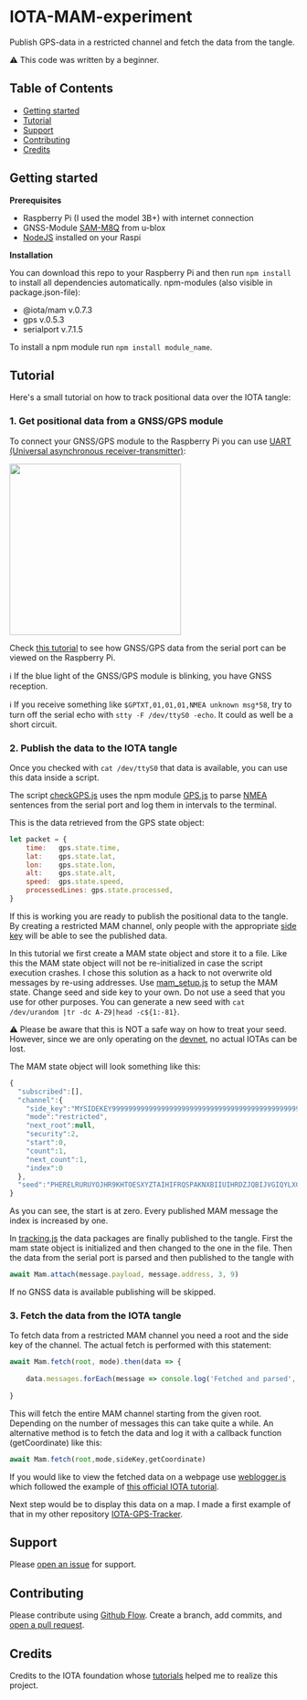 # IOTA-MAM-experiment
Publish GPS-data in a restricted channel and fetch the data from the tangle.

:warning: This code was written by a beginner. 

## Table of Contents

- [Getting started](#getting-started)
- [Tutorial](#tutorial)
- [Support](#support)
- [Contributing](#contributing)
- [Credits](#credits)

## Getting started

**Prerequisites**

- Raspberry Pi (I used the model 3B+) with internet connection
- GNSS-Module [SAM-M8Q](https://www.u-blox.com/en/product/sam-m8q-module) from u-blox
- [NodeJS](https://nodejs.org/en/) installed on your Raspi


**Installation**

You can download this repo to your Raspberry Pi and then run ```npm install``` to install all dependencies automatically. 
npm-modules (also visible in package.json-file):
- @iota/mam v.0.7.3
- gps v.0.5.3
- serialport v.7.1.5

To install a npm module run ```npm install module_name```.

## Tutorial

Here's a small tutorial on how to track positional data over the IOTA tangle:

### 1. Get positional data from a GNSS/GPS module

To connect your GNSS/GPS module to the Raspberry Pi you can use [UART (Universal asynchronous receiver-transmitter)](http://www.circuitbasics.com/basics-uart-communication/):

<img src="https://cdn.getfpv.com/media/catalog/product/cache/1/image/9df78eab33525d08d6e5fb8d27136e95/g/p/gps-sam-m8q-2-2jpg.jpg" width="300">

Check [this tutorial](https://medium.com/@DefCon_007/using-a-gps-module-neo-7m-with-raspberry-pi-3-45100bc0bb41) to see how GNSS/GPS data from the serial port can be viewed on the Raspberry Pi.

:information_source: If the blue light of the GNSS/GPS module is blinking, you have GNSS reception.


:information_source: If you receive something like ```$GPTXT,01,01,01,NMEA unknown msg*58```, try to turn off the serial echo with ```stty -F /dev/ttyS0 -echo```. It could as well be a short circuit.

### 2. Publish the data to the IOTA tangle

Once you checked with ```cat /dev/ttyS0``` that data is available, you can use this data inside a script.

The script [checkGPS.js](https://github.com/flooji/IOTA-MAM-experiment/blob/master/device/checkGPS.js) uses the npm module [GPS.js](https://www.npmjs.com/package/gps) to parse [NMEA](https://www.gpsworld.com/what-exactly-is-gps-nmea-data/) sentences from the serial port and log them in intervals to the terminal.

This is the data retrieved from the GPS state object: 

```javascript
let packet = {
    time:   gps.state.time,
    lat:    gps.state.lat,
    lon:    gps.state.lon,
    alt:    gps.state.alt, 
    speed:  gps.state.speed,  
    processedLines: gps.state.processed,
}
   ```
If this is working you are ready to publish the positional data to the tangle.
By creating a restricted MAM channel, only people with the appropriate [side key](https://docs.iota.org/docs/client-libraries/0.1/mam/introduction/overview) will be able to see the published data. 

In this tutorial we first create a MAM state object and store it to a file. Like this the MAM state object will not be re-initialized in case the script execution crashes. I chose this solution as a hack to not overwrite old messages by re-using addresses. 
Use [mam_setup.js](https://github.com/flooji/IOTA-MAM-experiment/blob/master/device/mam-setup.js) to setup the MAM state. Change seed and side key to your own. Do not use a seed that you use for other purposes. You can generate a new seed with ```cat /dev/urandom |tr -dc A-Z9|head -c${1:-81}```.

:warning: Please be aware that this is NOT a safe way on how to treat your seed. However, since we are only operating on the [devnet](https://devnet.thetangle.org/), no actual IOTAs can be lost. 

The MAM state object will look something like this:
```javascript 
{
  "subscribed":[],
  "channel":{
    "side_key":"MYSIDEKEY9999999999999999999999999999999999999999999999999999999999999999",
    "mode":"restricted",
    "next_root":null,
    "security":2,
    "start":0,
    "count":1,
    "next_count":1,
    "index":0
  },
  "seed":"PHERELRURUYOJHR9KHTOESXYZTAIHIFRQSPAKNXBIIUIHRDZJQBIJVGIQYLXGVJELZZNDFYPKKR9JXEKO"
}
```
As you can see, the start is at zero. Every published MAM message the index is increased by one. 

In [tracking.js](https://github.com/flooji/IOTA-MAM-experiment/blob/master/device/tracking.js) the data packages are finally published to the tangle. 
First the mam state object is initialized and then changed to the one in the file. Then the data from the serial port is parsed and then 
published to the tangle with 
```javascript 
await Mam.attach(message.payload, message.address, 3, 9) 
```
If no GNSS data is available publishing will be skipped. 

### 3. Fetch the data from the IOTA tangle

To fetch data from a restricted MAM channel you need a root and the side key of the channel. 
The actual fetch is performed with this statement: 
```javascript
await Mam.fetch(root, mode).then(data => {
    
    data.messages.forEach(message => console.log('Fetched and parsed', JSON.parse(trytesToAscii(message)), '\n'))
    
}
```
This will fetch the entire MAM channel starting from the given root. Depending on the number of messages this can take quite a while. An alternative method is to fetch the data and log it with a callback function (getCoordinate) like this:

```javascript
await Mam.fetch(root,mode,sideKey,getCoordinate)
```
If you would like to view the fetched data on a webpage use [weblogger.js](https://github.com/flooji/IOTA-MAM-experiment/blob/master/observer/webLogger.js) which followed the example of [this official IOTA tutorial](https://docs.iota.org/docs/client-libraries/0.1/mam/js/create-mam-webpage).

Next step would be to display this data on a map. I made a first example of that in my other repository [IOTA-GPS-Tracker](https://github.com/flooji/IOTA-GPS-Tracker).

## Support

Please [open an issue](https://github.com/flooji/IOTA-Raspberry-API/issues/new) for support.

## Contributing

Please contribute using [Github Flow](https://guides.github.com/introduction/flow/). Create a branch, add commits, and [open a pull request](https://github.com/flooji/IOTA-Raspberry-API/compare/).

## Credits

Credits to the IOTA foundation whose [tutorials](https://docs.iota.org/docs/client-libraries/0.1/mam/js/create-restricted-channel) helped me to realize this project.
